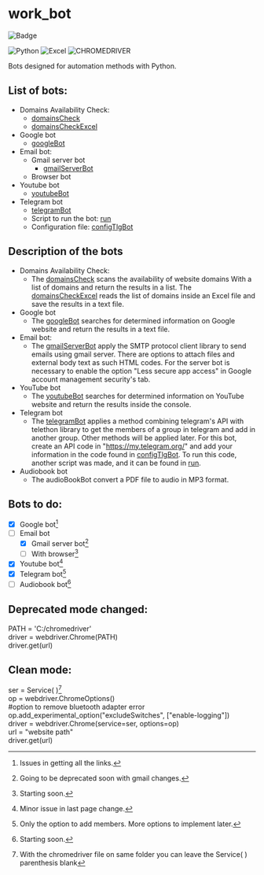 # work_bot

![Badge](http://img.shields.io/static/v1?label=STATUS&message=UPDATING&color=BRIGHTGREEN&style=for-the-badge)

![Python](http://img.shields.io/static/v1?label=Python&message=v3.10&color=blue)
![Excel](http://img.shields.io/static/v1?label=Microsoft&message=Excel&color=blue)
![CHROMEDRIVER](http://img.shields.io/static/v1?label=Chromedriver&message=v100.0.4896.127&color=blue)


Bots designed for automation methods with Python.

## List of bots:
- Domains Availability Check:
  - [domainsCheck](/Bots/domainsCheck.py)
  -  [domainsCheckExcel](/Bots/domainsCheckExcel.py)
- Google bot
  - [googleBot](/Bots/googleBot.py)
- Email bot:
  - Gmail server bot
    - [gmailServerBot](/Bots/gmailBotServer.py)
  - Browser bot
- Youtube bot
    - [youtubeBot](/Bots/youtubeBot.py)
- Telegram bot
  - [telegramBot](/Bots/telegramBot.py)
  - Script to run the bot: [run](/Bots/run.py)
  - Configuration file: [configTlgBot](/Bots/configTlgBot.py)

## Description of the bots
  
- Domains Availability Check:
   - The [domainsCheck](/Bots/domainsCheck.py) scans the availability of website domains With a list of domains and return the results in a list. The [domainsCheckExcel](/Bots/domainsCheckExcel.py) reads the list of domains inside an Excel file and save the results in a text file.
- Google bot
  - The [googleBot](/Bots/googleBot.py) searches for determined information on Google website and return the results in a text file.
- Email bot:
  - The [gmailServerBot](/Bots/gmailBotServer.py) apply the SMTP protocol client library to send emails using gmail server. There are options to attach files and external body text as such HTML codes. For the server bot is necessary to enable the option "Less secure app access" in Google account management security's tab. 
- YouTube bot
  - The [youtubeBot](/Bots/youtubeBot.py) searches for determined information on YouTube website and return the results inside the console.
- Telegram bot
  - The [telegramBot](/Bots/telegramBot.py) applies a method combining telegram's API with telethon library to get the members of a group in telegram and add in another group. Other methods will be applied later. For this bot, create an API code in "https://my.telegram.org/" and add your information in the code found in [configTlgBot](/Bots/configTlgBot.py). To run this code, another script was made, and it can be found in [run](/Bots/run.py).
- Audiobook bot
  - The audioBookBot convert a PDF file to audio in MP3 format.

## Bots to do:
- [x] Google bot[^1]
- [ ] Email bot
  - [x] Gmail server bot[^2]
  - [ ] With browser[^3]
- [x] Youtube bot[^4]
- [x] Telegram bot[^5]
- [ ] Audiobook bot[^6]

## Deprecated mode changed:

PATH = 'C:/chromedriver'  
driver = webdriver.Chrome(PATH) <br>
driver.get(url)

## Clean mode:

ser = Service( )[^7]  
op = webdriver.ChromeOptions()  
#option to remove bluetooth adapter error     
op.add_experimental_option("excludeSwitches", ["enable-logging"])    
driver = webdriver.Chrome(service=ser, options=op)    
url = "website path"           
driver.get(url)

[^1]: Issues in getting all the links.
[^2]: Going to be deprecated soon with gmail changes.
[^3]: Starting soon.
[^4]: Minor issue in last page change.
[^5]: Only the option to add members. More options to implement later.
[^6]: Starting soon.
[^7]: With the chromedriver file on same folder you can leave the Service( ) parenthesis blank 
